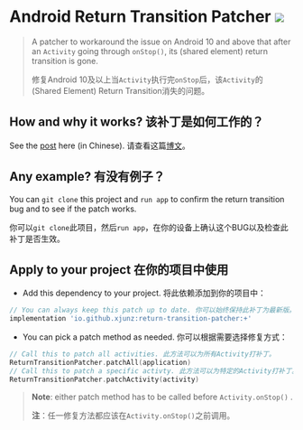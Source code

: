 # Android Return Transition Patcher ![](https://img.shields.io/badge/maven-v1.1.0-green)

> A patcher to workaround the issue on Android 10 and above that after an `Activity` going through
> `onStop()`, its (shared element) return transition is gone.
>
> 修复Android 10及以上当`Activity`执行完`onStop`后，该`Activity`的 (Shared Element) Return Transition消失的问题。

## How and why it works?  该补丁是如何工作的？

See the [post](https://www.xjunz.top/post/Android-Return-Transition-Patcher/) here (in Chinese).  请查看这篇[博文](https://www.xjunz.top/post/Android-Return-Transition-Patcher/)。

## Any example?  有没有例子？

You can `git clone` this project and `run app` to confirm the return transition bug and to see if the patch works.

你可以`git clone`此项目，然后`run app`，在你的设备上确认这个BUG以及检查此补丁是否生效。

## Apply to your project  在你的项目中使用

- Add this dependency to your project.  将此依赖添加到你的项目中：

```groovy
// You can always keep this patch up to date. 你可以始终保持此补丁为最新版。
implementation 'io.github.xjunz:return-transition-patcher:+'
```

- You can pick a patch method as needed. 你可以根据需要选择修复方式：

```kotlin
// Call this to patch all activities. 此方法可以为所有Activity打补丁。
ReturnTransitionPatcher.patchAll(application)
// Call this to patch a specific activty. 此方法可以为特定的Activity打补丁。
ReturnTransitionPatcher.patchActivity(activity)
```

> **Note**: either patch method has to be called before `Activity.onStop()` . 
>
> **注**：任一修复方法都应该在`Activity.onStop()`之前调用。

